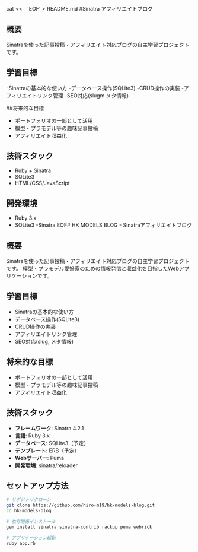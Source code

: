 cat <<　'EOF' > README.md
#Sinatra アフィリエイトブログ

## 概要
Sinatraを使った記事投稿・アフィリエイト対応ブログの自主学習プロジェクトです。

## 学習目標
-Sinatraの基本的な使い方
-データベース操作(SQLite3)
-CRUD操作の実装
-アフィリエイトリンク管理
-SEO対応(slugm メタ情報)

##将来的な目標
- ポートフォリオの一部として活用
- 模型・プラモデル等の趣味記事投稿
- アフィリエイト収益化

## 技術スタック
- Ruby + Sinatra
- SQLite3
- HTML/CSS/JavaScript

## 開発環境
- Ruby 3.x
- SQLite3
-Sinatra
EOF# HK MODELS BLOG - Sinatraアフィリエイトブログ

## 概要
Sinatraを使った記事投稿・アフィリエイト対応ブログの自主学習プロジェクトです。
模型・プラモデル愛好家のための情報発信と収益化を目指したWebアプリケーションです。

## 学習目標
- Sinatraの基本的な使い方
- データベース操作(SQLite3)
- CRUD操作の実装
- アフィリエイトリンク管理
- SEO対応(slug, メタ情報)

## 将来的な目標
- ポートフォリオの一部として活用
- 模型・プラモデル等の趣味記事投稿
- アフィリエイト収益化

## 技術スタック
- **フレームワーク**: Sinatra 4.2.1
- **言語**: Ruby 3.x
- **データベース**: SQLite3（予定）
- **テンプレート**: ERB（予定）
- **Webサーバー**: Puma
- **開発環境**: sinatra/reloader

## セットアップ方法
```bash
# リポジトリクローン
git clone https://github.com/hiro-m19/hk-models-blog.git
cd hk-models-blog

# 依存関係インストール
gem install sinatra sinatra-contrib rackup puma webrick

# アプリケーション起動
ruby app.rb
